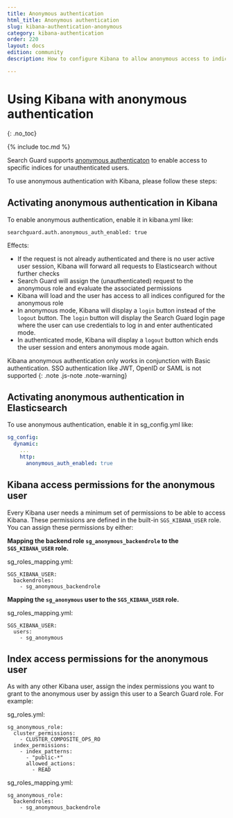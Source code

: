 ```yaml
---
title: Anonymous authentication
html_title: Anonymous authentication
slug: kibana-authentication-anonymous
category: kibana-authentication
order: 220
layout: docs
edition: community
description: How to configure Kibana to allow anonymous access to indices, dashboards, and visualization

---
```

<!---
Copyright 2019 floragunn GmbH
-->

# Using Kibana with anonymous authentication
{: .no_toc}

{% include toc.md %}

Search Guard supports [anonymous authenticaton](../_docs_auth_auth/auth_auth_anon.md) to enable access to specific indices for unauthenticated users. 

To use anonymous authentication with Kibana, please follow these steps:

## Activating anonymous authentication in Kibana

To enable anonymous authentication, enable it in kibana.yml like:

```
searchguard.auth.anonymous_auth_enabled: true
```

Effects:

* If the request is not already authenticated and there is no user active user session, Kibana will forward all requests to Elasticsearch without further checks
* Search Guard will assign the (unauthenticated) request to the anonymous role and evaluate the associated permissions
* Kibana will load and the user has access to all indices configured for the anonymous role
* In anonymous mode, Kibana will display a `login` button instead of the `logout` button. The `login` button will display the Search Guard login page where the user can use credentials to log in and enter authenticated mode.
* In authenticated mode, Kibana will display a `logout` button which ends the user session and enters anonymous mode again.

Kibana anonymous authentication only works in conjunction with Basic authentication. SSO authentication like JWT, OpenID or SAML is not supported
{: .note .js-note .note-warning}

## Activating anonymous authentication in Elasticsearch

To use anonymous authentication, enable it in sg_config.yml like:

```yaml
sg_config:
  dynamic:
    ...
    http:
      anonymous_auth_enabled: true
```


## Kibana access permissions for the anonymous user

Every Kibana user needs a minimum set of permissions to be able to access Kibana. These permissions are defined in the built-in `SGS_KIBANA_USER` role. You can assign these permissions by either:

**Mapping the backend role `sg_anonymous_backendrole` to the `SGS_KIBANA_USER` role.**

sg\_roles\_mapping.yml:

```
SGS_KIBANA_USER:
  backendroles:
    - sg_anonymous_backendrole
```

**Mapping the `sg_anonymous` user to the `SGS_KIBANA_USER` role.**

sg\_roles\_mapping.yml:

```
SGS_KIBANA_USER:
  users:
    - sg_anonymous
```

## Index access permissions for the anonymous user

As with any other Kibana user, assign the index permissions you want to grant to the anonymous user by assign this user to a Search Guard role. For example:

sg_roles.yml:

```
sg_anonymous_role:
  cluster_permissions:
    - CLUSTER_COMPOSITE_OPS_RO
  index_permissions:
    - index_patterns:
      - "public-*"
      allowed_actions:
        - READ
```

sg\_roles\_mapping.yml:        

```
sg_anonymous_role:
  backendroles:
    - sg_anonymous_backendrole
```

